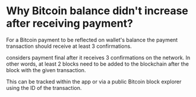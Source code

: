 # Why Bitcoin balance didn't increase after receiving payment?

For a Bitcoin payment to be reflected on wallet's balance the payment transaction should receive at least 3 confirmations.

considers payment final after it receives 3 confirmations on the network. In other words, at least 2 blocks need to be added to the blockchain after the block with the given transaction.

This can be tracked within the app or via a public Bitcoin block explorer using the ID of the transaction.
